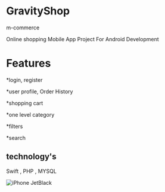 # GravityShop
m-commerce

Online shopping Mobile App Project For Android Development


# Features

*login, register 

*user profile, Order History

*shopping cart

*one level category

*filters

*search

## technology's

Swift , PHP , MYSQL

![iPhone JetBlack](https://user-images.githubusercontent.com/24524023/61611803-03b5b500-ac72-11e9-9eb7-58338f0c8df3.png)

